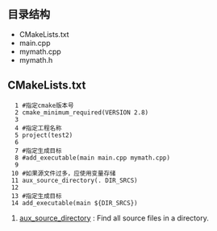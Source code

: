 ## 目录结构

* CMakeLists.txt
* main.cpp
* mymath.cpp
* mymath.h

## CMakeLists.txt
```
  1 #指定cmake版本号
  2 cmake_minimum_required(VERSION 2.8)
  3 
  4 #指定工程名称
  5 project(test2)
  6 
  7 #指定生成目标
  8 #add_executable(main main.cpp mymath.cpp)
  9 
 10 #如果源文件过多，应使用变量存储
 11 aux_source_directory(. DIR_SRCS)
 12 
 13 #指定生成目标
 14 add_executable(main ${DIR_SRCS})
```
1. [aux_source_directory](https://cmake.org/cmake/help/v3.15/command/aux_source_directory.html?highlight=aux_source_directory) : Find all source files in a directory.
